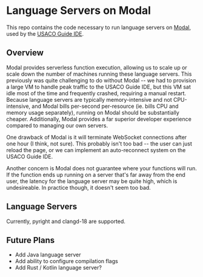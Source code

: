 # Language Servers on Modal

This repo contains the code necessary to run language servers on [Modal](https://modal.com/), used by the [USACO Guide IDE](https://ide.usaco.guide/).

## Overview

Modal provides serverless function execution, allowing us to scale up or scale down the number of machines running these language servers. This previously was quite challenging to do without Modal -- we had to provision a large VM to handle peak traffic to the USACO Guide IDE, but this VM sat idle most of the time and frequently crashed, requiring a manual restart. Because language servers are typically memory-intensive and not CPU-intensive, and Modal bills per-second per-resource (ie. bills CPU and memory usage separately), running on Modal should be substantially cheaper. Additionally, Modal provides a far superior developer experience compared to managing our own servers.

One drawback of Modal is it will terminate WebSocket connections after one hour (I think, not sure). This probably isn't too bad -- the user can just reload the page, or we can implement an auto-reconnect system on the USACO Guide IDE.

Another concern is Modal does not guarantee where your functions will run. If the function ends up running on a server that's far away from the end user, the latency for the language server may be quite high, which is undesireable. In practice though, it doesn't seem too bad.

## Language Servers

Currently, pyright and clangd-18 are supported.

## Future Plans

- Add Java language server
- Add ability to configure compilation flags
- Add Rust / Kotlin language server?
